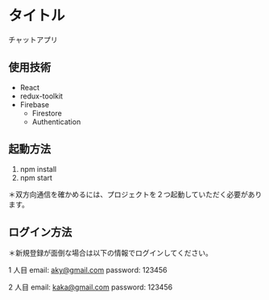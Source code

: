 # タイトル

チャットアプリ

## 使用技術

- React
- redux-toolkit
- Firebase
  - Firestore
  - Authentication

## 起動方法

1. npm install
1. npm start

＊双方向通信を確かめるには、プロジェクトを２つ起動していただく必要があります。

## ログイン方法

＊新規登録が面倒な場合は以下の情報でログインしてください。

1 人目
email: aky@gmail.com
password: 123456

2 人目
email: kaka@gmail.com
password: 123456
